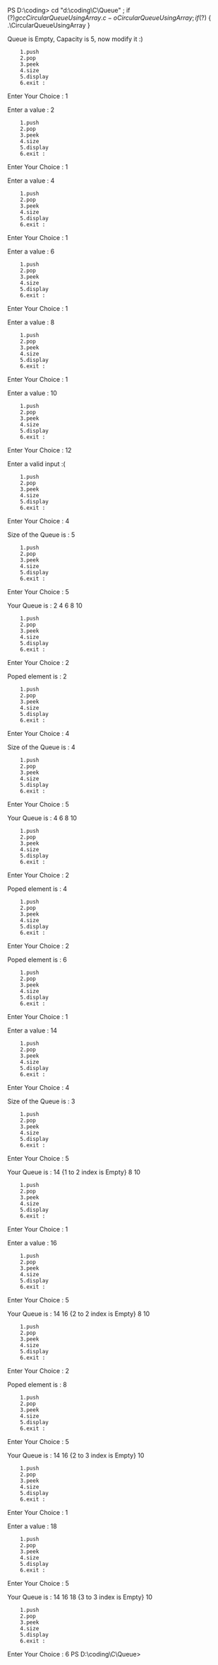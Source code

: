 PS D:\coding> cd "d:\coding\C\Queue\" ; if ($?) { gcc CircularQueueUsingArray.c -o CircularQueueUsingArray } ; if ($?) { .\CircularQueueUsingArray }

Queue is Empty, Capacity is 5, now modify it :)

        1.push 
        2.pop 
        3.peek 
        4.size 
        5.display 
        6.exit : 
Enter Your Choice : 1

Enter a value : 2

        1.push 
        2.pop 
        3.peek 
        4.size 
        5.display 
        6.exit : 
Enter Your Choice : 1

Enter a value : 4

        1.push 
        2.pop 
        3.peek 
        4.size
        5.display
        6.exit :
Enter Your Choice : 1

Enter a value : 6

        1.push
        2.pop
        3.peek
        4.size
        5.display
        6.exit :
Enter Your Choice : 1

Enter a value : 8

        1.push
        2.pop
        3.peek
        4.size
        5.display
        6.exit :
Enter Your Choice : 1

Enter a value : 10

        1.push
        2.pop
        3.peek
        4.size
        5.display
        6.exit :
Enter Your Choice : 12

Enter a valid input :( 

        1.push
        2.pop
        3.peek
        4.size
        5.display
        6.exit :
Enter Your Choice : 4

Size of the Queue is : 5

        1.push
        2.pop
        3.peek
        4.size
        5.display
        6.exit :
Enter Your Choice : 5

Your Queue is :  2 4 6 8 10 

        1.push
        2.pop
        3.peek
        4.size
        5.display
        6.exit :
Enter Your Choice : 2

Poped element is : 2

        1.push
        2.pop
        3.peek
        4.size
        5.display
        6.exit :
Enter Your Choice : 4

Size of the Queue is : 4

        1.push
        2.pop
        3.peek
        4.size
        5.display
        6.exit :
Enter Your Choice : 5

Your Queue is :  4 6 8 10 

        1.push
        2.pop
        3.peek
        4.size
        5.display
        6.exit :
Enter Your Choice : 2

Poped element is : 4

        1.push
        2.pop
        3.peek
        4.size
        5.display
        6.exit :
Enter Your Choice : 2

Poped element is : 6

        1.push
        2.pop
        3.peek
        4.size
        5.display
        6.exit :
Enter Your Choice : 1

Enter a value : 14

        1.push
        2.pop
        3.peek
        4.size
        5.display
        6.exit :
Enter Your Choice : 4

Size of the Queue is : 3

        1.push
        2.pop
        3.peek
        4.size
        5.display
        6.exit :
Enter Your Choice : 5

Your Queue is :  14 {1 to 2 index is Empty} 8 10 

        1.push
        2.pop
        3.peek
        4.size
        5.display
        6.exit :
Enter Your Choice : 1

Enter a value : 16

        1.push
        2.pop
        3.peek
        4.size
        5.display
        6.exit :
Enter Your Choice : 5

Your Queue is :  14 16 {2 to 2 index is Empty} 8 10 

        1.push
        2.pop
        3.peek
        4.size
        5.display
        6.exit :
Enter Your Choice : 2

Poped element is : 8

        1.push
        2.pop
        3.peek
        4.size
        5.display
        6.exit :
Enter Your Choice : 5

Your Queue is :  14 16 {2 to 3 index is Empty} 10 

        1.push
        2.pop
        3.peek
        4.size
        5.display
        6.exit :
Enter Your Choice : 1

Enter a value : 18

        1.push
        2.pop
        3.peek
        4.size
        5.display
        6.exit :
Enter Your Choice : 5

Your Queue is :  14 16 18 {3 to 3 index is Empty} 10 

        1.push
        2.pop
        3.peek
        4.size
        5.display
        6.exit :
Enter Your Choice : 6
PS D:\coding\C\Queue> 